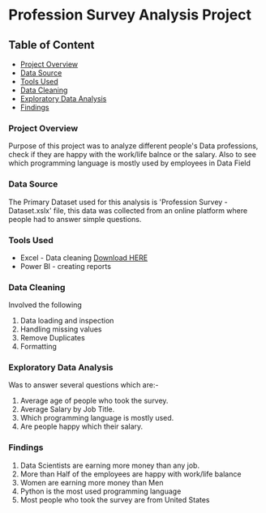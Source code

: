 # Profession Survey Analysis Project

## Table of Content

- [Project Overview](#project-overview)
- [Data Source](#data-source)
- [Tools Used](#tools-used)
- [Data Cleaning](#data-cleaning)
- [Exploratory Data Analysis](#exploratory-data-analysis)
- [Findings](#findings)

### Project Overview

Purpose of this project was to analyze different people's Data professions, check if they are happy with the work/life balnce or the salary. Also to see which programming language is mostly used by employees in Data Field

### Data Source

The Primary Dataset used for this analysis is 'Profession Survey - Dataset.xslx' file, this data was collected from an online platform where people had to answer simple questions.

### Tools Used

- Excel - Data cleaning [Download HERE](https://microsoft.com)
- Power BI - creating reports

### Data Cleaning

Involved the following

1. Data loading and inspection
2. Handling missing values
3. Remove Duplicates
4. Formatting

### Exploratory Data Analysis

Was to answer several questions which are:-

1. Average age of people who took the survey.
2. Average Salary by Job Title.
3. Which programming language is mostly used.
4. Are people happy which their salary.

### Findings

1. Data Scientists are earning more money than any job.
2. More than Half of the employees are happy with work/life balance
3. Women are earning more money than Men
4. Python is the most used programming language
5. Most people who took the survey are from United States








